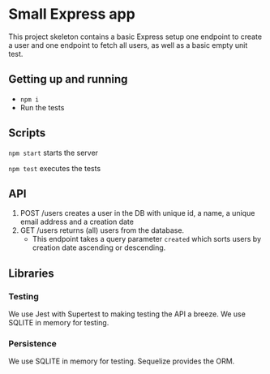 # Small Express app

This project skeleton contains a basic Express setup one endpoint to create a user and one endpoint to fetch all users, as well as a basic empty unit test.

## Getting up and running

-   `npm i`
-   Run the tests

## Scripts

`npm start` starts the server

`npm test` executes the tests

## API

1. POST /users creates a user in the DB with unique id, a name, a unique email address and a creation date
2. GET /users returns (all) users from the database.
    - This endpoint takes a query parameter `created` which sorts users by creation date ascending or descending.

## Libraries

### Testing

We use Jest with Supertest to making testing the API a breeze. We use SQLITE in memory for testing.

### Persistence

We use SQLITE in memory for testing. Sequelize provides the ORM.
